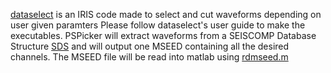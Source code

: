[dataselect](https://github.com/iris-edu/dataselect) is an IRIS code made to select and cut waveforms depending on user given paramters
Please follow dataselect's user guide to make the executables.
PSPicker will extract waveforms from a SEISCOMP Database Structure [SDS](https://www.seiscomp3.org/wiki/doc/applications/slarchive/SDS) and will output one MSEED containing all the desired channels.
The MSEED file will be read into matlab using [rdmseed.m](https://www.mathworks.com/matlabcentral/fileexchange/28803-rdmseed-and-mkmseed--read-and-write-miniseed-files?requestedDomain=www.mathworks.com)
